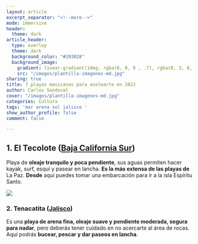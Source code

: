 ```yaml
---
layout: article
excerpt_separator: "<!--more-->"
mode: immersive
header:
  theme: dark
article_header:
  type: overlay
  theme: dark
  background_color: "#203028"
  background_image:
    gradient: linear-gradient(1deg, rgba(0, 0, 0 , .7), rgba(8, 3, 8, .9))
    src: "/images/plantilla-imagenes-md.jpg"
sharing: true
title: 7 playas mexicanas para asolearte en 2022
author: Carlos Sandoval
cover: "/images/plantilla-imagenes-md.jpg"
categories: Cultura
tags: 'mar arena sol jalisco '
show_author_profile: false
comment: false

---
```

## 1. El Tecolote ([Baja California Sur](https://escapadas.mx/baja-california-sur/))

Playa de **oleaje tranquilo y poca pendiente**, sus aguas permiten hacer kayak, surf, esquí y pasear en lancha. **Es la más extensa de las playas de** La Paz. **Desde** aquí puedes tomar una embarcación para ir a la isla Espíritu Santo.

![](https://www.mexicodesconocido.com.mx/wp-content/uploads/2018/12/Playa-Tecolote-1024x768.jpg)

### 2. Tenacatita ([Jalisco](https://escapadas.mx/jalisco/))

Es una **playa de arena fina, oleaje suave y pendiente moderada, segura para nadar**, pero deberás tener cuidado en no acercarte al área de rocas. Aquí podrás **bucear, pescar y dar paseos en lancha**.